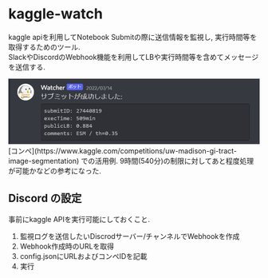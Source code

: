 # kaggle-watch
kaggle apiを利用してNotebook Submitの際に送信情報を監視し, 実行時間等を取得するためのツール.  
SlackやDiscordのWebhook機能を利用してLBや実行時間等を含めてメッセージを送信する.  
  
<img src="resource/example.png" width="600px" />  
[コンペ](https://www.kaggle.com/competitions/uw-madison-gi-tract-image-segmentation) での活用例.  
9時間(540分)の制限に対してあと程度処理が可能かなどの参考になった.  

## Discord の設定

事前にkaggle APIを実行可能にしておくこと.

1. 監視ログを送信したいDiscrodサーバー/チャンネルでWebhookを作成  
1. Webhook作成時のURLを取得  
1. config.jsonにURLおよびコンペIDを記載  
1. 実行  

